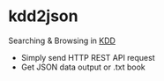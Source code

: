 kdd2json
=======

Searching & Browsing in [KDD](http://kdd.cz/)
- Simply send HTTP REST API request
- Get JSON data output or .txt book
